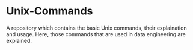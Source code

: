 # Unix-Commands
A repository which contains the basic Unix commands, their explaination and usage. Here, those commands that are used in data engineering are explained.
